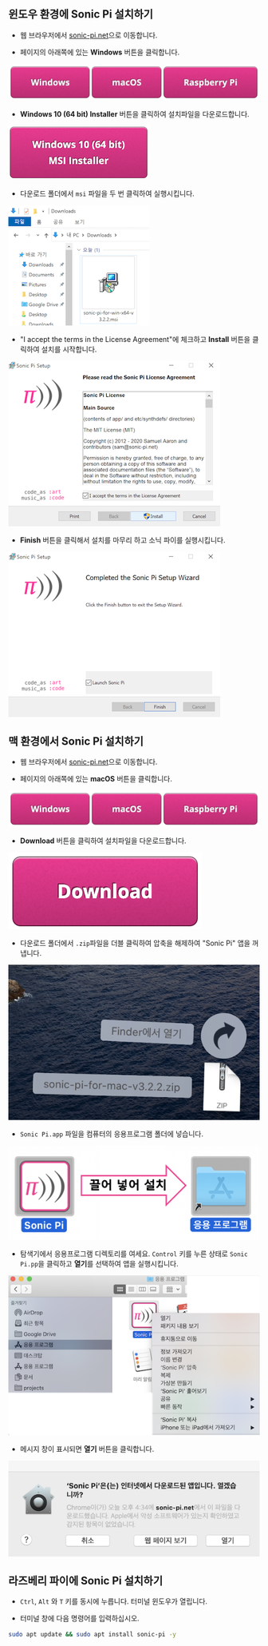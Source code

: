 ## 윈도우 환경에 Sonic Pi 설치하기

- 웹 브라우저에서 [sonic-pi.net](https://sonic-pi.net/)으로 이동합니다.

- 페이지의 아래쪽에 있는 **Windows** 버튼을 클릭합니다.

![다운로드](images/download-buttons.png)

- **Windows 10 (64 bit) Installer** 버튼을 클릭하여 설치파일을 다운로드합니다.

![msi](images/msi-installer.png)

- 다운로드 폴더에서 `msi` 파일을 두 번 클릭하여 실행시킵니다.

![윈도우즈1](images/windows1.png)

- "I accept the terms in the License Agreement"에 체크하고 **Install** 버튼을 클릭하여 설치를 시작합니다.

![윈도우즈2](images/windows2.png)

- **Finish** 버튼을 클릭해서 설치를 마무리 하고 소닉 파이를 실행시킵니다.

![윈도우즈3](images/windows3.png)


## 맥 환경에서 Sonic Pi 설치하기

- 웹 브라우저에서 [sonic-pi.net](https://sonic-pi.net/)으로 이동합니다.

- 페이지의 아래쪽에 있는 **macOS** 버튼을 클릭합니다.

![다운로드](images/download-buttons.png)

- **Download** 버튼을 클릭하여 설치파일을 다운로드합니다.

![다운로드](images/download.png)

- 다운로드 폴더에서 `.zip`파일을 더블 클릭하여 압축을 해제하여 "Sonic Pi" 앱을 꺼냅니다.

![맥OS1](images/macOS1.png)

- `Sonic Pi.app` 파일을 컴퓨터의 응용프로그램 폴더에 넣습니다.

![맥OS2](images/macOS2.png)

- 탐색기에서 응용프로그램 디렉토리를 여세요. `Control` 키를 누른 상태로  `Sonic Pi.pp`을 클릭하고  **열기**를 선택하여 앱을 실행시킵니다.

![맥OS3](images/macOS3.png)

- 메시지 창이 표시되면 **열기** 버튼을 클릭합니다.

![맥OS4](images/macOS4.png)

## 라즈베리 파이에 Sonic Pi 설치하기

- `Ctrl`, `Alt` 와 `T` 키를 동시에 누릅니다. 터미널 윈도우가 열립니다.

- 터미널 창에 다음 명령어를 입력하십시오.

```bash
sudo apt update && sudo apt install sonic-pi -y

```

